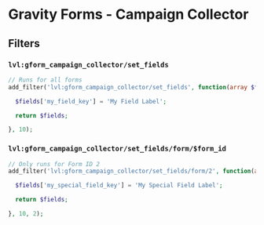 # Gravity Forms - Campaign Collector

## Filters

### `lvl:gform_campaign_collector/set_fields`

```php
// Runs for all forms
add_filter('lvl:gform_campaign_collector/set_fields', function(array $fields){

  $fields['my_field_key'] = 'My Field Label';

  return $fields;

}, 10);
```

### `lvl:gform_campaign_collector/set_fields/form/$form_id`

```php
// Only runs for Form ID 2
add_filter('lvl:gform_campaign_collector/set_fields/form/2', function(array $fields, array $form){

  $fields['my_special_field_key'] = 'My Special Field Label';

  return $fields;

}, 10, 2);
```
